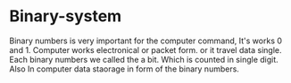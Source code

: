 # Binary-system
Binary numbers is very important for the computer command, It's works 0 and 1. Computer works electronical or packet form. or it travel data single.
Each binary numbers we called the a bit. Which is counted in single digit. Also In computer data staorage in form of the binary numbers.
